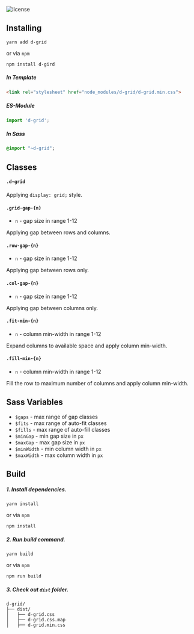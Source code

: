 ![license](https://img.shields.io/badge/license-mit-blue.svg)

## Installing

```
yarn add d-grid
```
or via `npm`
```
npm install d-gird
```

##### In Template

```html
<link rel="stylesheet" href="node_modules/d-grid/d-grid.min.css">
```

##### ES-Module

```javascript
import 'd-grid';
```

##### In Sass

```sass
@import "~d-grid";
```

## Classes

#### `.d-grid`

Applying `display: grid;` style.

#### `.grid-gap-{n}`

- `n` - gap size in range 1-12  

Applying gap between rows and columns.

#### `.row-gap-{n}`

- `n` - gap size in range 1-12  

Applying gap between rows only.

#### `.col-gap-{n}`

- `n` - gap size in range 1-12 

Applying gap between columns only.

#### `.fit-min-{n}`

- `n` - column min-width in range 1-12 

Expand columns to available space and apply column min-width.


#### `.fill-min-{n}`

- `n` - column min-width in range 1-12 

Fill the row to maximum number of columns and apply column min-width.

## Sass Variables

- `$gaps` - max range of gap classes
- `$fits` - max range of auto-fit classes
- `$fills` - max range of auto-fill classes
- `$minGap` - min gap size in `px`
- `$maxGap` - max gap size in `px`
- `$minWidth` - min column width in `px`
- `$maxWidth` - max column width in `px`

## Build

##### 1. Install dependencies.

```
yarn install
```
or via `npm`
```
npm install
```

##### 2. Run build command.

```
yarn build
```
or via `npm`
```
npm run build
```

##### 3. Check out `dist` folder.

```text
d-grid/
├── dist/
│   ├── d-grid.css
│   ├── d-grid.css.map
│   ├── d-grid.min.css
```

